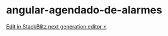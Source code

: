 # angular-agendado-de-alarmes

[Edit in StackBlitz next generation editor ⚡️](https://stackblitz.com/~/github.com/ricardomac/angular-agendado-de-alarmes)